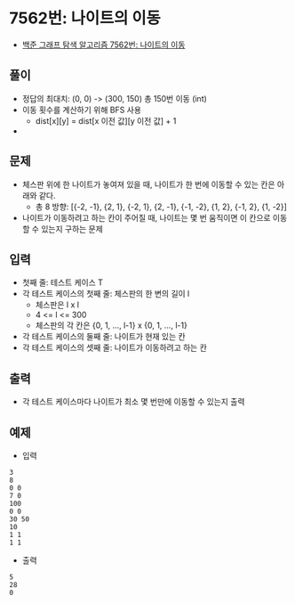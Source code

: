 # 7562번: 나이트의 이동
- [백준 그래프 탐색 알고리즘 7562번: 나이트의 이동](https://www.acmicpc.net/problem/7562)

## 풀이
- 정답의 최대치: (0, 0) -> (300, 150) 총 150번 이동 (int)
- 이동 횟수를 계산하기 위해 BFS 사용
  - dist[x][y] = dist[x 이전 값][y 이전 값] + 1
- 

## 문제
- 체스판 위에 한 나이트가 놓여져 있을 때, 나이트가 한 번에 이동할 수 있는 칸은 아래와 같다.
  - 총 8 방향: [{-2, -1}, {2, 1}, {-2, 1}, {2, -1}, {-1, -2}, {1, 2}, {-1, 2}, {1, -2}]
- 나이트가 이동하려고 하는 칸이 주어질 때, 나이트는 몇 번 움직이면 이 칸으로 이동할 수 있는지 구하는 문제

## 입력
- 첫째 줄: 테스트 케이스 T
- 각 테스트 케이스의 첫째 줄: 체스판의 한 변의 길이 l
  - 체스판은 l x l
  - 4 <= l <= 300
  - 체스판의 각 칸은  {0, 1, ..., l-1} x {0, 1, ..., l-1}
- 각 테스트 케이스의 둘째 줄: 나이트가 현재 있는 칸
- 각 테스트 케이스의 셋째 줄: 나이트가 이동하려고 하는 칸

## 출력
- 각 테스트 케이스마다 나이트가 최소 몇 번만에 이동할 수 있는지 출력

## 예제
- 입력
```text
3
8
0 0
7 0
100
0 0
30 50
10
1 1
1 1
```
- 출력
```text
5
28
0
```
